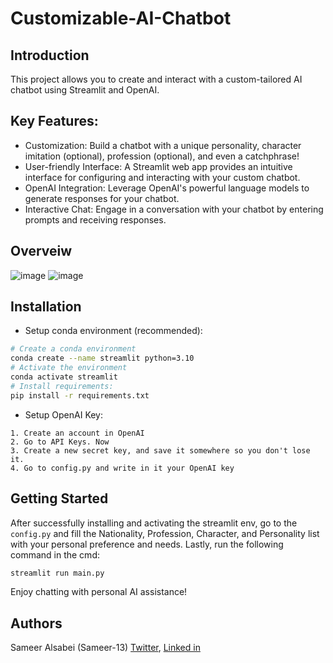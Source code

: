 # Customizable-AI-Chatbot

## Introduction
This project allows you to create and interact with a custom-tailored AI chatbot using Streamlit and OpenAI.

## Key Features:

* Customization: Build a chatbot with a unique personality, character imitation (optional), profession (optional), and even a catchphrase!
* User-friendly Interface: A Streamlit web app provides an intuitive interface for configuring and interacting with your custom chatbot.
* OpenAI Integration: Leverage OpenAI's powerful language models to generate responses for your chatbot.
* Interactive Chat: Engage in a conversation with your chatbot by entering prompts and receiving responses.

## Overveiw
![image](https://github.com/Sameer-13/Customizable-AI-Chatbot/assets/106761486/772fd35d-b5b2-4244-a36f-6c213954e049)
![image](https://github.com/Sameer-13/Customizable-AI-Chatbot/assets/106761486/cad22fea-43c2-48c5-b5d6-6e1f00bf8d8b)

## Installation
* Setup conda environment (recommended):
```bash
# Create a conda environment
conda create --name streamlit python=3.10
# Activate the environment
conda activate streamlit
# Install requirements:
pip install -r requirements.txt
```
* Setup OpenAI Key:
```
1. Create an account in OpenAI
2. Go to API Keys. Now 
3. Create a new secret key, and save it somewhere so you don't lose it.
4. Go to config.py and write in it your OpenAI key
```

## Getting Started
After successfully installing and activating the streamlit env, go to the ```config.py``` and fill the Nationality, Profession, Character, and Personality list with your personal preference and needs. 
Lastly, run the following command in the cmd:
```bash
streamlit run main.py
```
Enjoy chatting with personal AI assistance!

## Authors
Sameer Alsabei (Sameer-13) [Twitter](https://mobile.twitter.com/Sameer_Alsabei), [Linked in](https://www.linkedin.com/in/sameer-alsabea-610291239/)
